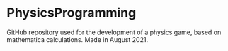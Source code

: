 # PhysicsProgramming
GitHub repository used for the development of a physics game, based on mathematica calculations.
Made in August 2021.
